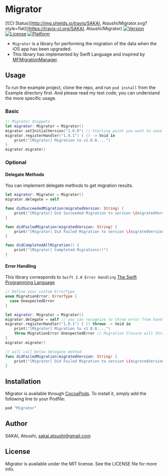 # Migrator

[![CI Status](http://img.shields.io/travis/SAKAI, Atsushi/Migrator.svg?style=flat)](https://travis-ci.org/SAKAI, Atsushi/Migrator)
[![Version](https://img.shields.io/cocoapods/v/Migrator.svg?style=flat)](http://cocoapods.org/pods/Migrator)
[![License](https://img.shields.io/cocoapods/l/Migrator.svg?style=flat)](http://cocoapods.org/pods/Migrator)
[![Platform](https://img.shields.io/cocoapods/p/Migrator.svg?style=flat)](http://cocoapods.org/pods/Migrator)

- ```Migrator``` is a library for performing the migration of the data when the iOS app has been upgraded.
- This library has implemented by Swift Language and inspired by [MFMigrationManager](https://github.com/fortinmike/MFMigrationManager).

## Usage

To run the example project, clone the repo, and run `pod install` from the Example directory first.
And please read my test code, you can understand the more specific usage.

### Basic

```swift
// Migrator Snippets
let migrator: Migrator = Migrator()
migrator.setInitialVersion("1.0.0") // Starting point you want to save the migration history
migrator.registerHandler("1.0.1") { () -> Void in
    print("[Migrator] Migration to v1.0.0....")
}
migrator.migrate()
```

### Optional

#### Delegate Methods

You can implement delegate methods to get migration results.

```swift
let migrator: Migrator = Migrator()
migrator.delegate = self

func didSucceededMigration(migratedVersion: String) {
    print("[Migrator] Did Succeeded Migration to version \(migratedVersion)!!")
}

func didFailedMigration(migratedVersion: String) {
    print("[Migrator] Did Failed Migration to version \(migratedVersion)!!")
}

func didCompletedAllMigration() {
    print("[Migrator] Completed Migrations!!")
}
```

#### Error Handling

This library corresponds to ```Swift 2.0 Error Handling```
[The Swift Programming Language](https://developer.apple.com/library/prerelease/ios/documentation/Swift/Conceptual/Swift_Programming_Language/ErrorHandling.html)

```swift
// Define your custom ErrorType
enum MigrationError: ErrorType {
  case UnexpectedError
}

let migrator: Migrator = Migrator()
migrator.delegate = self // you can recognize to throw error from handler with delegate.
migrator.registerHandler("1.0.1") { () throws -> Void in
    print("[Migrator] Migration to v1.0.0....")
    throw MigrationError.UnexpectedError // Migration Closure will throw Error
}
migrator.migrate()

// will call below delegate method
func didFailedMigration(migratedVersion: String) {
    print("[Migrator] Did Failed Migration to version \(migratedVersion)!!")
}
```

## Installation

Migrator is available through [CocoaPods](http://cocoapods.org). To install
it, simply add the following line to your Podfile:

```ruby
pod "Migrator"
```

## Author

SAKAI, Atsushi, sakai.atsushi@gmail.com

## License

Migrator is available under the MIT license. See the LICENSE file for more info.
